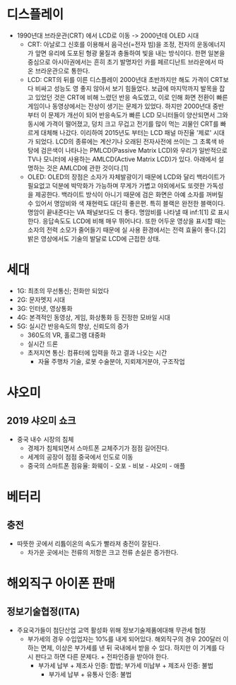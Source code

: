 # 디스플레이
* 1990년대 브라운관(CRT) 에서 LCD로 이동 -> 2000년데 OLED 시대
	* CRT: 아날로그 신호를 이용해서 음극선(=전자 빔)을 조정, 전자의 운동에너지가 앞면 유리에 도포된 형광 물질과 충돌하여 빛을 내는 방식이다. 한편 일본을 중심으로 아시아권에서는 흔히 초기 발명자인 카를 페르디난트 브라운에서 따온 브라운관으로 통한다.
	* LCD: CRT의 뒤를 이른 디스플레이 2000년대 초반까지만 해도 가격이 CRT보다 비싸고 성능도 영 좋지 않아서 보기 힘들었다. 보급에 마지막까지 발목을 잡고 있었던 것은 CRT에 비해 느렸던 반응 속도였고, 이로 인해 화면 전환이 빠른 게임이나 동영상에서는 잔상이 생기는 문제가 있었다. 하지만 2000년대 중반부터 이 문제가 개선이 되어 반응속도가 빠른 LCD 모니터들이 양산되면서 그와 동시에 가격이 떨어졌고, 덩치 크고 무겁고 전기를 많이 먹는 괴물인 CRT를 빠르게 대체해 나갔다. 이리하여 2015년도 부터는 LCD 패널 마진율 '제로' 시대가 되었다. LCD의 종류에는 계산기나 오래된 전자사전에 쓰이는 그 초록색 바탕에 검은색이 나타나는 PMLCD(Passive Matrix LCD)와 우리가 일반적으로 TV나 모니터에 사용하는 AMLCD(Active Matrix LCD)가 있다. 아래에서 설명하는 것은 AMLCD에 관한 것이다.[1]
	* OLED: OLED의 장점은 소자가 자체발광이기 때문에 LCD와 달리 백라이트가 필요없고 덕분에 박막화가 가능하며 무게가 가볍고 야외에서도 또렷한 가독성을 제공한다. 백라이트 방식이 아니기 때문에 검은 화면은 아예 소자를 꺼버릴 수 있어서 명암비와 색 재현력도 대단히 좋은편. 특히 블랙은 완전한 블랙이다. 명암이 끝내준다는 VA 패널보다도 더 좋다. 명암비를 나타낼 때 inf:1[1] 로 표시한다. 응답속도도 LCD에 비해 매우 뛰어나다. 또한 어두운 영상을 표시할 때는 소자의 전력 소모가 줄어들기 때문에 실 사용 환경에서는 전력 효율이 좋다.[2] 밝은 영상에서도 기술의 발달로 LCD에 근접한 상태.


# 세대
* 1G: 최초의 무선통신; 전화만 되었다
* 2G: 문자멧지 시대
* 3G: 인터넷, 영상통화
* 4G: 본격적인 동영상, 게임, 화상통화 등 진정한 모바일 시대
* 5G: 실시간 반응속도의 향상, 신뢰도의 증가
	* 360도의 VR, 홀로그램 대중화
	* 실시간 드론
	* 초저지연  통신: 컴퓨터에 입력을 하고 결과 나오는 시간
		* 자율 주행차 기술, 로봇 수술분야, 지뢰제거분야, 구조작업

# 샤오미
## 2019 샤오미 쇼크
* 중국 내수 시장의 침체
	* 경제가 침체되면서 스마트폰 교체주기가 점점 길어진다.
	* 세계의 공장이 점점 중국에서 인도로 이동
	* 중국의 스마트폰 점유율: 화웨이 - 오포 - 비보 - 샤오미 - 애플

# 베터리

## 충전
* 따뜻한 곳에서 리튬이온의 속도가 빨라져 충전이 잘된다.
	* 차가운 곳에서는 전류의 저항은 크고 전류 손실은 증가한다.

# 해외직구 아이폰 판매
## 정보기술협정(ITA)
* 주요국가들이 첨단산업 교역 활성화 위해 정보기술제품에대해 무관세 협정
	* 부가세의 경우 수입업자는 10%를 내게 되어있다. 해외직구의 경우 200달러 이하는 면제, 이상은 부가세를 낸 뒤 국내에서 받을 수 있다. 하지만 이 기계를 다시 판다고 하면 다른 문제다. + 전파인증을 받아야 한다.
		* 부가세 납부 + 제조사 인증: 합법;  부가세 미납부 + 제조사 인증: 불법
		  * 부가세 납부 + 유통사 인증: 불법
